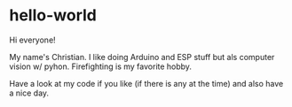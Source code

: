 # hello-world
Hi everyone!

My name's Christian. I like doing Arduino and ESP stuff but als computer vision w/ pyhon.
Firefighting is my favorite hobby.

Have a look at my code if you like (if there is any at the time) and also have a nice day.
